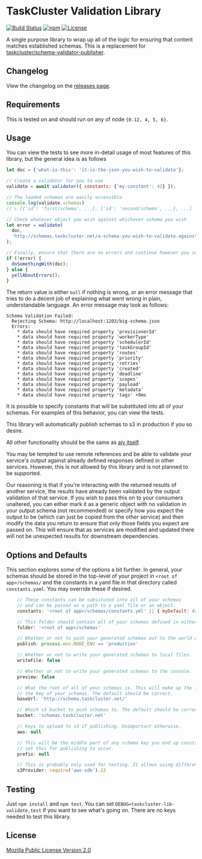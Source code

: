 TaskCluster Validation Library
==============================

[![Build Status](https://travis-ci.org/taskcluster/taskcluster-lib-validate.svg?branch=master)](https://travis-ci.org/taskcluster/taskcluster-lib-validate)
[![npm](https://img.shields.io/npm/v/taskcluster-lib-validate.svg?maxAge=2592000)](https://www.npmjs.com/package/taskcluster-lib-validate)
[![License](https://img.shields.io/badge/license-MPL%202.0-orange.svg)](http://mozilla.org/MPL/2.0)

A single purpose library to wrap up all of the logic for ensuring that
content matches established schemas. This is a replacement for
[taskcluster/schema-validator-publisher](https://github.com/taskcluster/schema-validator-publisher/blob/master/package.json).

Changelog
---------
View the changelog on the [releases page](https://github.com/taskcluster/taskcluster-lib-validate/releases).

Requirements
------------

This is tested on and should run on any of node `{0.12, 4, 5, 6}`.

Usage
-----

You can view the tests to see more in-detail usage of most features of this library, but the general idea is as follows

```javascript
let doc = {'what-is-this': 'it-is-the-json-you-wish-to-validate'};

// Create a validator for you to use
validate = await validator({ constants: {'my-constant': 42} });

// The loaded schemas are easily accessible
console.log(validate.schemas)
// ↳ [{'id': 'first/schema', ...}, {'id': 'second/schema', ...}, ...]

// Check whatever object you wish against whichever schema you wish
let error = validate(
  doc,
  'http://schemas.taskcluster.net/a-schema-you-wish-to-validate-against'
);

// Finally, ensure that there are no errors and continue however you see fit
if (!error) {
  doSomethingWith(doc);
} else {
  yellAboutErrors();
}
```

The return value is either `null` if nothing is wrong, or an error message that tries to
do a decent job of explaining what went wrong in plain, understandable language. An
error message may look as follows:

```
Schema Validation Failed:
  Rejecting Schema: http://localhost:1203/big-schema.json
  Errors:
    * data should have required property 'provisionerId'
    * data should have required property 'workerType'
    * data should have required property 'schedulerId'
    * data should have required property 'taskGroupId'
    * data should have required property 'routes'
    * data should have required property 'priority'
    * data should have required property 'retries'
    * data should have required property 'created'
    * data should have required property 'deadline'
    * data should have required property 'scopes'
    * data should have required property 'payload'
    * data should have required property 'metadata'
    * data should have required property 'tags' +9ms
```

It is possible to specify constants that will be substituted into all of your schemas.
For examples of this behavior, you can view the tests.

This library will automatically publish schemas to s3 in production if you so desire.

All other functionality should be the same as [ajv itself](https://www.npmjs.com/package/ajv).

You may be tempted to use remote references and be able to validate your service's output
against already defined responses defined in other services. However, this is not allowed by
this library and is not planned to be supported.

Our reasoning is that if you're interacting with the returned results of another service,
the results have already been validated by the output validation of that service. If you wish
to pass this on to your consumers unaltered, you can either mark it as a generic object with
no validation in your output schema (not recommended) or specify how you expect the output to
be (which can just be copied from the other service) and then modify the data you return to
ensure that only those fields you expect are passed on. This will ensure that as services are
modified and updated there will not be unexpected results for downstream dependencies.


Options and Defaults
--------------------

This section explores some of the options a bit further. In general, your schemas should be
stored in the top-level of your project in `<root of app>/schemas/` and the constants in a yaml file in
that directory called `constants.yaml`. You may override these if desired.

```js
    // These constants can be subsituted into all of your schemas
    // and can be passed as a path to a yaml file or an object.
    constants: '<root of app>/schemas/constants.yml' || { myDefault: 42 }

    // This folder should contain all of your schemas defined in either json or yaml.
    folder: '<root of app>/schemas'

    // Whether or not to push your generated schemas out to the world at large.
    publish: process.env.NODE_ENV == 'production'

    // Whether or not to write your generated schemas to local files.
    writeFile: false

    // Whether or not to write your generated schemas to the console.
    preview: false

    // What the root of all of your schemas is. This will make up the first part of
    // the key of your schemas. The default should be correct.
    baseUrl: 'http://schema.taskcluster.net/'

    // Which s3 bucket to push schemas to. The default should be correct.
    bucket: 'schemas.taskcluster.net'

    // Keys to upload to s3 if publishing. Unimportant otherwise.
    aws: null

    // This will be the middle part of any schema key you end up constructing. You must
    // set this for publishing to occur.
    prefix: null

    // This is probably only used for testing. It allows using different libraries for s3.
    s3Provider: require('aws-sdk').S3
```

Testing
-------

Just `npm install` and `npm test`. You can set `DEBUG=taskcluster-lib-validate,test` if you want to see what's going on.
There are no keys needed to test this library.

License
-------

[Mozilla Public License Version 2.0](https://github.com/taskcluster/taskcluster-lib-validate/blob/master/LICENSE)
